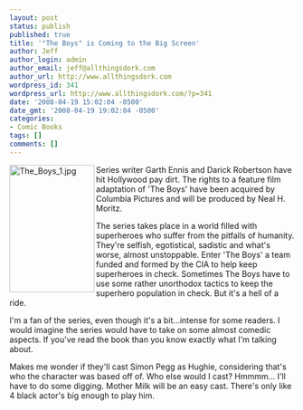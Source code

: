 ```yaml
---
layout: post
status: publish
published: true
title: '"The Boys" is Coming to the Big Screen'
author: Jeff
author_login: admin
author_email: jeff@allthingsdork.com
author_url: http://www.allthingsdork.com
wordpress_id: 341
wordpress_url: http://www.allthingsdork.com/?p=341
date: '2008-04-19 15:02:04 -0500'
date_gmt: '2008-04-19 19:02:04 -0500'
categories:
- Comic Books
tags: []
comments: []
---
```

<p><img src="http://www.allthingsdork.com/wp-content/uploads/2008/04/the-boys-1.jpg" alt="The_Boys_1.jpg" border="0" width="150" height="225" align="left" /> Series writer Garth Ennis and Darick Robertson have hit Hollywood pay dirt. The rights to a feature film adaptation of 'The Boys' have been acquired by Columbia Pictures and will be produced by Neal H. Moritz.</p>
<p>The series takes place in a world filled with superheroes who suffer from the pitfalls of humanity. They're selfish, egotistical, sadistic and what's worse, almost unstoppable. Enter 'The Boys' a team funded and formed by the CIA to help keep superheroes in check. Sometimes The Boys have to use some rather unorthodox tactics to keep the superhero population in check. But it's a hell of a ride.</p>
<p>I'm a fan of the series, even though it's a bit...intense for some readers. I would imagine the series would have to take on some almost comedic aspects. If you've read the book than you know exactly what I'm talking about. </p>
<p>Makes me wonder if they'll cast Simon Pegg as Hughie, considering that's who the character was based off of. Who else would I cast? Hmmmm... I'll have to do some digging. Mother Milk will be an easy cast. There's only like 4 black actor's big enough to play him.</p>
